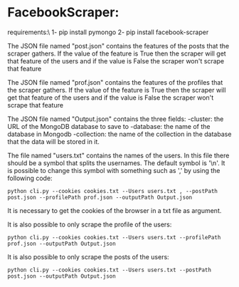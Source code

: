 # FacebookScraper:

requirements:\\
1- pip install pymongo
2- pip install facebook-scraper

The JSON file named "post.json" contains the features of the posts that the scraper gathers. If the value of the feature is True then the scraper will get that feature of the users and if the value is False the scraper won't scrape that feature

The JSON file named "prof.json" contains the features of the profiles that the scraper gathers. If the value of the feature is True then the scraper will get that feature of the users and if the value is False the scraper won't scrape that feature

The JSON file named "Output.json" contains the three fields:
-cluster: the URL of the MongoDB database to save to
-database: the name of the database in Mongodb
-collection: the name of the collection in the database that the data will be stored in it.

The file named "users.txt" contains the names of the users.
In this file there should be a symbol that splits the usernames.
The default symbol is '\n'.
It is possible to change this symbol with something such as ',' by using the following code:
```
python cli.py --cookies cookies.txt --Users users.txt , --postPath post.json --profilePath prof.json --outputPath Output.json
```
It is necessary to get the cookies of the browser in a txt file as argument.

It is also possible to only scrape the profile of the users:
```
python cli.py --cookies cookies.txt --Users users.txt --profilePath prof.json --outputPath Output.json
```
It is also possible to only scrape the posts of the users:
```
python cli.py --cookies cookies.txt --Users users.txt --postPath post.json --outputPath Output.json
```

